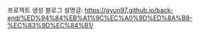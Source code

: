프로젝트 생성 블로그 설명글: https://gyun97.github.io/back-end/%ED%94%84%EB%A1%9C%EC%A0%9D%ED%8A%B8-%EC%83%9D%EC%84%B1/
